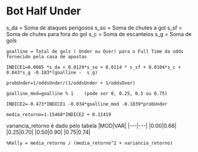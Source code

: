 # Bot Half Under

s_da = Soma de ataques perigosos
s_so = Soma de chutes a gol
s_sf = Soma de chutes para fora do gol
s_c  = Soma de escanteios
s_g  = Soma de gols
```
goalline = Total de gols ( Under ou Over) para o Full Time da odds fornecido pela casa de apostas 
```
```
INDICE1=0.0005 *s_da + 0.0129*s_so + 0.0114 * s_sf + 0.0104*s_c + 0.043*s_g -0.183*(goalline -  s_g)
```
```
probUnder=1/oddsUnder/(1/oddsUnder + 1/oddsOver)
```
```
goalline_mod=goalline % 1    (pode ser 0, 0.25, 0.5 ou 0.75) 
```
```
INDICE2=-0.473*INDICE1 -0.034*goalline_mod -0.1839*probUnder
```
```
media_retorno=1.15468*INDICE2 + 0.11419  
```
variancia_retorno é dado pelo tabela 
|MOD|VAR|
|---|---|
|0.00|0.66|
|0.25|0.70|
|0.50|0.90|
|0.75|0.74|

```
%Kelly = media_retorno / (media_retorno^2 + variancia_retorno)
```